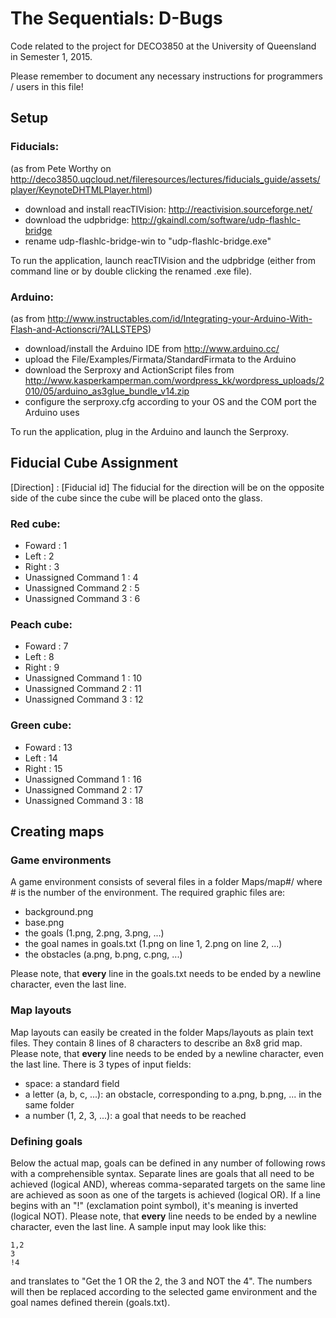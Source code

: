 # The Sequentials: D-Bugs
Code related to the project for DECO3850 at the University of Queensland in Semester 1, 2015.

Please remember to document any necessary instructions for programmers / users in this file!

## Setup
### Fiducials:
(as from Pete Worthy on http://deco3850.uqcloud.net/fileresources/lectures/fiducials_guide/assets/player/KeynoteDHTMLPlayer.html)
* download and install reacTIVision: http://reactivision.sourceforge.net/
* download the udpbridge: http://gkaindl.com/software/udp-flashlc-bridge
* rename udp-flashlc-bridge-win to "udp-flashlc-bridge.exe"

To run the application, launch reacTIVision and the udpbridge (either from command line or by double clicking the renamed .exe file).

### Arduino:
(as from http://www.instructables.com/id/Integrating-your-Arduino-With-Flash-and-Actionscri/?ALLSTEPS)
* download/install the Arduino IDE from http://www.arduino.cc/
* upload the File/Examples/Firmata/StandardFirmata to the Arduino
* download the Serproxy and ActionScript files from http://www.kasperkamperman.com/wordpress_kk/wordpress_uploads/2010/05/arduino_as3glue_bundle_v14.zip
* configure the serproxy.cfg according to your OS and the COM port the Arduino uses

To run the application, plug in the Arduino and launch the Serproxy.

## Fiducial Cube Assignment
[Direction] : [Fiducial id] 
The fiducial for the direction will be on the opposite side of the cube since the cube will be placed onto the glass.


### Red cube:
- Foward : 1
- Left : 2
- Right : 3
- Unassigned Command 1 : 4
- Unassigned Command 2 : 5
- Unassigned Command 3 : 6

### Peach cube:
- Foward : 7
- Left : 8
- Right : 9
- Unassigned Command 1 : 10
- Unassigned Command 2 : 11
- Unassigned Command 3 : 12

### Green cube:
- Foward : 13
- Left : 14
- Right : 15
- Unassigned Command 1 : 16
- Unassigned Command 2 : 17
- Unassigned Command 3 : 18

## Creating maps
### Game environments
A game environment consists of several files in a folder Maps/map#/ where # is the number of the environment. The required graphic files are:
* background.png
* base.png
* the goals (1.png, 2.png, 3.png, ...)
* the goal names in goals.txt (1.png on line 1, 2.png on line 2, ...)
* the obstacles (a.png, b.png, c.png, ...)

Please note, that __every__ line in the goals.txt needs to be ended by a newline character, even the last line.

### Map layouts
Map layouts can easily be created in the folder Maps/layouts as plain text files. They contain 8 lines of 8 characters to describe an 8x8 grid map. Please note, that __every__ line needs to be ended by a newline character, even the last line. There is 3 types of input fields:
* space: a standard field
* a letter (a, b, c, ...): an obstacle, corresponding to a.png, b.png, ... in the same folder
* a number (1, 2, 3, ...): a goal that needs to be reached

### Defining goals
Below the actual map, goals can be defined in any number of following rows with a comprehensible syntax. Separate lines are goals that all need to be achieved (logical AND), whereas comma-separated targets on the same line are achieved as soon as one of the targets is achieved (logical OR). If a line begins with an "!" (exclamation point symbol), it's meaning is inverted (logical NOT). Please note, that __every__ line needs to be ended by a newline character, even the last line. A sample input may look like this:

```
1,2
3
!4
```

and translates to "Get the 1 OR the 2, the 3 and NOT the 4". The numbers will then be replaced according to the selected game environment and the goal names defined therein (goals.txt).
